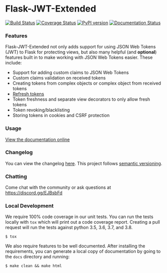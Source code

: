 # Flask-JWT-Extended
[![Build Status](https://travis-ci.org/vimalloc/flask-jwt-extended.svg?branch=master)](https://travis-ci.org/vimalloc/flask-jwt-extended)
[![Coverage Status](https://coveralls.io/repos/github/vimalloc/flask-jwt-extended/badge.svg?branch=master)](https://coveralls.io/github/vimalloc/flask-jwt-extended?branch=master)
[![PyPI version](https://badge.fury.io/py/Flask-JWT-Extended.svg)](https://badge.fury.io/py/Flask-JWT-Extended)
[![Documentation Status](https://readthedocs.org/projects/flask-jwt-extended/badge/)](http://flask-jwt-extended.readthedocs.io/en/latest/)

### Features
Flask-JWT-Extended not only adds support for using JSON Web Tokens (JWT) to Flask for protecting views,
but also many helpful (and **optional**) features  built in to make working with JSON Web Tokens
easier. These include:

* Support for adding custom claims to JSON Web Tokens
* Custom claims validation on received tokens
* Creating tokens from complex objects or complex object from received tokens
* [Refresh tokens](https://auth0.com/blog/refresh-tokens-what-are-they-and-when-to-use-them/)
* Token freshness and separate view decorators to only allow fresh tokens
* Token revoking/blacklisting
* Storing tokens in cookies and CSRF protection

### Usage
[View the documentation online](https://flask-jwt-extended.readthedocs.io/en/stable/)

### Changelog
You can view the changelog [here](https://github.com/vimalloc/flask-jwt-extended/releases).
This project follows [semantic versioning](https://semver.org/).

### Chatting
Come chat with the community or ask questions at https://discord.gg/EJBsbFd

### Local Development
We require 100% code coverage in our unit tests. You can run the tests locally
with `tox` which will print out a code coverage report. Creating a pull request
will run the tests against python 3.5, 3.6, 3.7, and 3.8.
```
$ tox
```

We also require features to be well documented. After installing the requirements,
you can generate a local copy of documentation by going to the `docs` directory
and running:
```
$ make clean && make html
```
